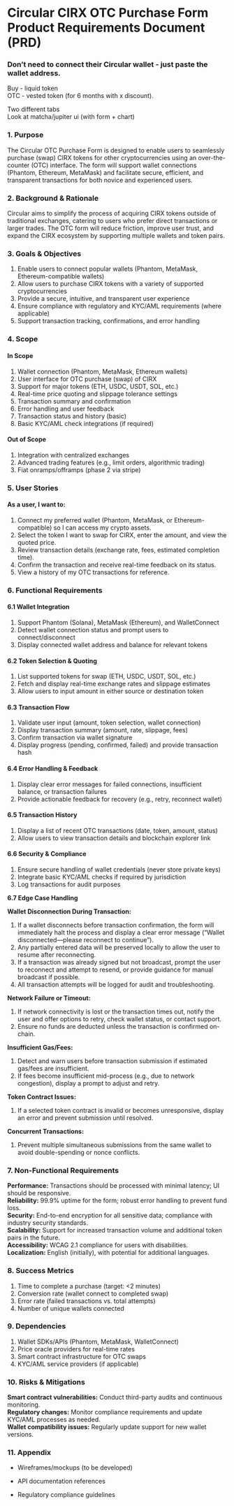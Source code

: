 # **Circular CIRX OTC Purchase Form** **Product Requirements Document (PRD)**

### **Don’t need to connect their Circular wallet \- just paste the wallet address.**

Buy \- liquid token  
OTC \- vested token  (for 6 months with x discount).

Two different tabs  
Look at matcha/jupiter ui (with form \+ chart)

### **1\. Purpose**

The Circular OTC Purchase Form is designed to enable users to seamlessly purchase (swap) CIRX tokens for other cryptocurrencies using an over-the-counter (OTC) interface. The form will support wallet connections (Phantom, Ethereum, MetaMask) and facilitate secure, efficient, and transparent transactions for both novice and experienced users.

### **2\. Background & Rationale**

Circular aims to simplify the process of acquiring CIRX tokens outside of traditional exchanges, catering to users who prefer direct transactions or larger trades. The OTC form will reduce friction, improve user trust, and expand the CIRX ecosystem by supporting multiple wallets and token pairs.

### **3\. Goals & Objectives**

1. Enable users to connect popular wallets (Phantom, MetaMask, Ethereum-compatible wallets)  
2. Allow users to purchase CIRX tokens with a variety of supported cryptocurrencies  
3. Provide a secure, intuitive, and transparent user experience  
4. Ensure compliance with regulatory and KYC/AML requirements (where applicable)  
5. Support transaction tracking, confirmations, and error handling

### **4\. Scope**

#### **In Scope**

1. Wallet connection (Phantom, MetaMask, Ethereum wallets)  
2. User interface for OTC purchase (swap) of CIRX  
3. Support for major tokens (ETH, USDC, USDT, SOL, etc.)  
4. Real-time price quoting and slippage tolerance settings  
5. Transaction summary and confirmation  
6. Error handling and user feedback  
7. Transaction status and history (basic)  
8. Basic KYC/AML check integrations (if required)

#### **Out of Scope**

1. Integration with centralized exchanges  
2. Advanced trading features (e.g., limit orders, algorithmic trading)  
3. Fiat onramps/offramps (phase 2 via stripe)

### **5\. User Stories**

#### **As a user, I want to:**

1. Connect my preferred wallet (Phantom, MetaMask, or Ethereum-compatible) so I can access my crypto assets.  
2. Select the token I want to swap for CIRX, enter the amount, and view the quoted price.  
3. Review transaction details (exchange rate, fees, estimated completion time).  
4. Confirm the transaction and receive real-time feedback on its status.  
5. View a history of my OTC transactions for reference.

### **6\. Functional Requirements**

#### **6.1 Wallet Integration**

1. Support Phantom (Solana), MetaMask (Ethereum), and WalletConnect  
2. Detect wallet connection status and prompt users to connect/disconnect  
3. Display connected wallet address and balance for relevant tokens

#### **6.2 Token Selection & Quoting**

1. List supported tokens for swap (ETH, USDC, USDT, SOL, etc.)  
2. Fetch and display real-time exchange rates and slippage estimates  
3. Allow users to input amount in either source or destination token

#### **6.3 Transaction Flow**

1. Validate user input (amount, token selection, wallet connection)  
2. Display transaction summary (amount, rate, slippage, fees)  
3. Confirm transaction via wallet signature  
4. Display progress (pending, confirmed, failed) and provide transaction hash

#### **6.4 Error Handling & Feedback**

1. Display clear error messages for failed connections, insufficient balance, or transaction failures  
2. Provide actionable feedback for recovery (e.g., retry, reconnect wallet)

#### **6.5 Transaction History**

1. Display a list of recent OTC transactions (date, token, amount, status)  
2. Allow users to view transaction details and blockchain explorer link

#### **6.6 Security & Compliance**

1. Ensure secure handling of wallet credentials (never store private keys)  
2. Integrate basic KYC/AML checks if required by jurisdiction  
3. Log transactions for audit purposes

**6.7 Edge Case Handling**

**Wallet Disconnection During Transaction:**

1. If a wallet disconnects before transaction confirmation, the form will immediately halt the process and display a clear error message (“Wallet disconnected—please reconnect to continue”).  
2. Any partially entered data will be preserved locally to allow the user to resume after reconnecting.  
3. If a transaction was already signed but not broadcast, prompt the user to reconnect and attempt to resend, or provide guidance for manual broadcast if possible.  
4. All transaction attempts will be logged for audit and troubleshooting.

**Network Failure or Timeout:**

1. If network connectivity is lost or the transaction times out, notify the user and offer options to retry, check wallet status, or contact support.  
2. Ensure no funds are deducted unless the transaction is confirmed on-chain.

**Insufficient Gas/Fees:**

1. Detect and warn users before transaction submission if estimated gas/fees are insufficient.  
2. If fees become insufficient mid-process (e.g., due to network congestion), display a prompt to adjust and retry.

**Token Contract Issues:**

1. If a selected token contract is invalid or becomes unresponsive, display an error and prevent submission until resolved.

**Concurrent Transactions:**

1. Prevent multiple simultaneous submissions from the same wallet to avoid double-spending or nonce conflicts.

### **7\. Non-Functional Requirements**

**Performance:** Transactions should be processed with minimal latency; UI should be responsive.  
**Reliability:** 99.9% uptime for the form; robust error handling to prevent fund loss.  
**Security:** End-to-end encryption for all sensitive data; compliance with industry security standards.  
**Scalability:** Support for increased transaction volume and additional token pairs in the future.  
**Accessibility:** WCAG 2.1 compliance for users with disabilities.  
**Localization:** English (initially), with potential for additional languages.

### **8\. Success Metrics**

1. Time to complete a purchase (target: \<2 minutes)  
2. Conversion rate (wallet connect to completed swap)  
3. Error rate (failed transactions vs. total attempts)  
4. Number of unique wallets connected

### **9\. Dependencies**

1. Wallet SDKs/APIs (Phantom, MetaMask, WalletConnect)  
2. Price oracle providers for real-time rates  
3. Smart contract infrastructure for OTC swaps  
4. KYC/AML service providers (if applicable)

### **10\. Risks & Mitigations**

**Smart contract vulnerabilities:** Conduct third-party audits and continuous monitoring.  
**Regulatory changes:** Monitor compliance requirements and update KYC/AML processes as needed.  
**Wallet compatibility issues:** Regularly update support for new wallet versions.

### **11\. Appendix**

* Wireframes/mockups (to be developed)

* API documentation references

* Regulatory compliance guidelines

